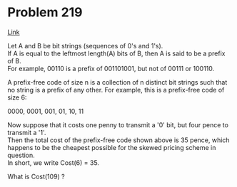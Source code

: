 # Problem 219

[Link](https://projecteuler.net/problem=219)

Let A and B be bit strings (sequences of 0's and 1's).  
If A is equal to the leftmost length(A) bits of B, then A is said to be a prefix of B.  
For example, 00110 is a prefix of 001101001, but not of 00111 or 100110.

A prefix-free code of size n is a collection of n distinct bit strings such that no string is a prefix of any other. For example, this is a prefix-free code of size 6:

0000, 0001, 001, 01, 10, 11

Now suppose that it costs one penny to transmit a '0' bit, but four pence to transmit a '1'.  
Then the total cost of the prefix-free code shown above is 35 pence, which happens to be the cheapest possible for the skewed pricing scheme in question.  
In short, we write Cost(6) = 35.

What is Cost(109) ?